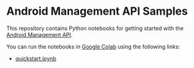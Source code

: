 # Android Management API Samples

This repository contains Python notebooks for getting started with the
[Android Management API](https://developers.google.com/android/management).

You can run the notebooks in [Google Colab](https://colab.research.google.com)
using the following links:

*   [quickstart.ipynb](https://colab.research.google.com/github/google/android-management-api-samples/blob/master/notebooks/quickstart.ipynb)
